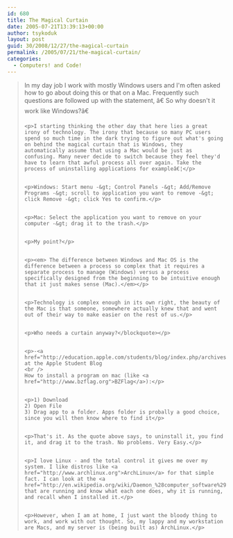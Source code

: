 ```yaml
---
id: 680
title: The Magical Curtain
date: 2005-07-21T13:39:13+00:00
author: tsykoduk
layout: post
guid: 30/2008/12/27/the-magical-curtain
permalink: /2005/07/21/the-magical-curtain/
categories:
  - Computers! and Code!
---
```

<blockquote>In my day job I work with mostly Windows users and I'm often asked how to go about doing this or that on a Mac. Frequently such questions are followed up with the statement, â€ So why doesn't it work like Windows?â€

	<p>I starting thinking the other day that here lies a great irony of technology. The irony that because so many PC users spend so much time in the dark trying to figure out what's going on behind the magical curtain that is Windows, they automatically assume that using a Mac would be just as confusing. Many never decide to switch because they feel they'd have to learn that awful process all over again. Take the process of uninstalling applications for exampleâ€¦</p>


	<p>Windows: Start menu -&gt; Control Panels -&gt; Add/Remove Programs -&gt; scroll to application you want to remove -&gt; click Remove -&gt; click Yes to confirm.</p>


	<p>Mac: Select the application you want to remove on your computer -&gt; drag it to the trash.</p>


	<p>My point?</p>


	<p><em> The difference between Windows and Mac OS is the difference between a process so complex that it requires a separate process to manage (Windows) versus a process specifically designed from the beginning to be intuitive enough that it just makes sense (Mac).</em></p>


	<p>Technology is complex enough in its own right, the beauty of the Mac is that someone, somewhere actually knew that and went out of their way to make easier on the rest of us.</p>


	<p>Who needs a curtain anyway?</blockquote></p>


	<p>-<a href="http://education.apple.com/students/blog/index.php/archives/2005/04/05/">Clif</a> at the Apple Student Blog
	<br />
	How to install a program on mac (like <a href="http://www.bzflag.org">BZFlag</a>):</p>


	<p>1) Download
	2) Open File
	3) Drag app to a folder. Apps folder is probally a good choice, since you will then know where to find it</p>


	<p>That's it. As the quote above says, to uninstall it, you find it, and drag it to the trash. No problems. Very Easy.</p>


	<p>I love Linux - and the total control it gives me over my system. I like distros like <a href="http://www.archlinux.org">ArchLinux</a> for that simple fact. I can look at the <a href="http://en.wikipedia.org/wiki/Daemon_%28computer_software%29">daemons</a> that are running and know what each one does, why it is running, and recall when I installed it.</p>


	<p>However, when I am at home, I just want the bloody thing to work, and work with out thought. So, my lappy and my workstation are Macs, and my server is (being built as) ArchLinux.</p>